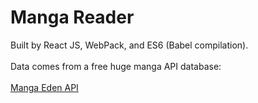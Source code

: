 # Manga Reader

Built by React JS, WebPack, and ES6 (Babel compilation).
<br><br>
Data comes from a free huge manga API database:
<br><br>
<a href="http://www.mangaeden.com/api/">Manga Eden API</a>
